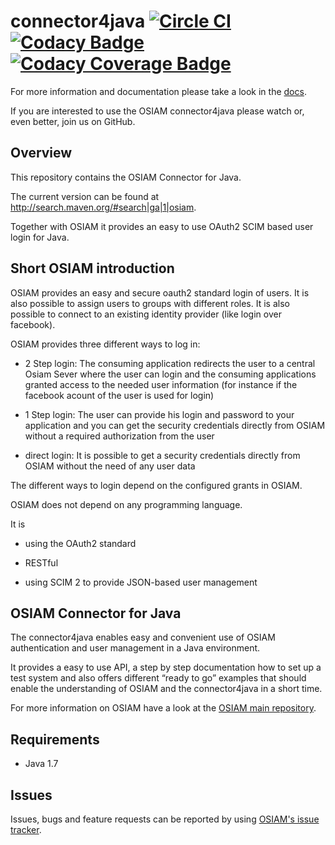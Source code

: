 # connector4java [![Circle CI](https://circleci.com/gh/osiam/connector4java.svg?style=svg)](https://circleci.com/gh/osiam/connector4java) [![Codacy Badge](https://api.codacy.com/project/badge/grade/ad2f264b04c846949878779e7e8101b7)](https://www.codacy.com/app/OSIAM/addon-self-administration) [![Codacy Coverage Badge](https://api.codacy.com/project/badge/coverage/d8892c83a8fb4007bf38d3699b696a44)](https://www.codacy.com/app/OSIAM/connector4java)

For more information and documentation please take a look in the
[docs](docs/README.md).

If you are interested to use the OSIAM connector4java please watch or, even
better, join us on GitHub.

## Overview

This repository contains the OSIAM Connector for Java.

The current version can be found at http://search.maven.org/#search|ga|1|osiam.

Together with OSIAM it provides an easy to use OAuth2 SCIM based user login for
Java.

## Short OSIAM introduction

OSIAM provides an easy and secure oauth2 standard login of users. It is also
possible to assign users to groups with different roles. It is also possible to
connect to an existing identity provider (like login over facebook).

OSIAM provides three different ways to log in:

- 2 Step login: The consuming application redirects the user to a central Osiam
  Sever where the user can login and the consuming applications granted access
  to the needed user information (for instance if the facebook acount of the
  user is used for login)

- 1 Step login: The user can provide his login and password to your application
  and you can get the security credentials directly from OSIAM without a
  required authorization from the user

- direct login: It is possible to get a security credentials directly from OSIAM
  without the need of any user data

The different ways to login depend on the configured grants in OSIAM.


OSIAM does not depend on any programming language.

It is

- using the OAuth2 standard

- RESTful

- using SCIM 2 to provide JSON-based user management

## OSIAM Connector for Java

The connector4java enables easy and convenient use of OSIAM authentication and
user management in a Java environment.

It provides a easy to use API, a step by step documentation how to set up a test
system and also offers different “ready to go” examples that should enable the
understanding of OSIAM and the connector4java in a short time.

For more information on OSIAM have a look at the
[OSIAM main repository](https://github.com/osiam/osiam).

## Requirements

* Java 1.7

## Issues

Issues, bugs and feature requests can be reported by using
[OSIAM's issue tracker](https://github.com/osiam/connector4java/issues).
